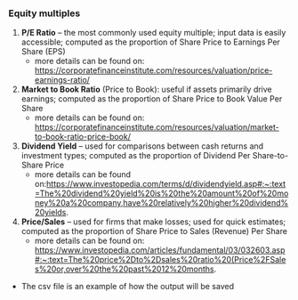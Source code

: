 ### Equity multiples
1. **P/E Ratio** – the most commonly used equity multiple; input data is easily accessible; computed as 
    the proportion of Share Price to Earnings Per Share (EPS)
    - more details can be found on: https://corporatefinanceinstitute.com/resources/valuation/price-earnings-ratio/
2. **Market to Book Ratio** (Price to Book): useful if assets primarily drive earnings; computed as the proportion of   Share Price to Book Value Per Share 
    - more details can be found on: https://corporatefinanceinstitute.com/resources/valuation/market-to-book-ratio-price-book/   
3. **Dividend Yield** – used for comparisons between cash returns and investment types; computed as 
    the proportion of Dividend Per Share-to-Share Price 
    - more details can be found on:https://www.investopedia.com/terms/d/dividendyield.asp#:~:text=The%20dividend%20yield%20is%20the%20amount%20of%20money%20a%20company,have%20relatively%20higher%20dividend%20yields.
4. **Price/Sales** – used for firms that make losses; used for quick estimates; computed as the proportion 
    of Share Price to Sales (Revenue) Per Share 
    - more details can be found on:  https://www.investopedia.com/articles/fundamental/03/032603.asp#:~:text=The%20price%2Dto%2Dsales%20ratio%20(Price%2FSales%20or,over%20the%20past%2012%20months.   


- The csv file is an example of how the output will be saved